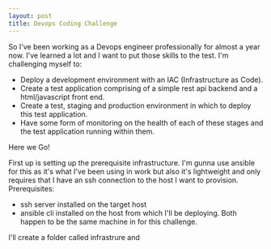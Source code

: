 ```yaml
---
layout: post
title: Devops Coding Challenge
---
```


So I've been working as a Devops engineer professionally for almost a year now. I've learned a lot and I want to put those skills to the test. 
I'm challenging myself to:
- Deploy a development environment with an IAC (Infrastructure as Code).
- Create a test application comprising of a simple rest api backend and a html/javascript front end.
- Create a test, staging and production environment in which to deploy this test application.
- Have some form of monitoring on the health of each of these stages and the test application running within them.

Here we Go!

First up is setting up the prerequisite infrastructure. I'm gunna use ansible for this as it's what I've been using in work but also it's lightweight and only requires that I have an ssh connection to the host I want to provision. 
Prerequisites:
- ssh server installed on the target host
- ansible cli installed on the host from which I'll be deploying. Both happen to be the same machine in for this challenge.

I'll create a folder called infrastrure and 